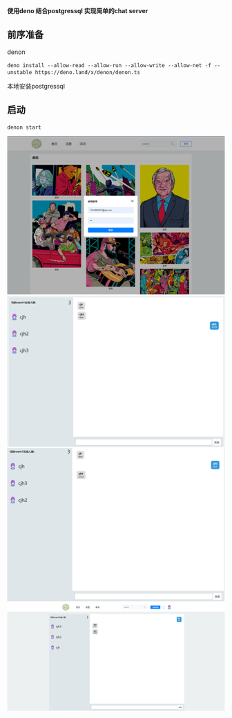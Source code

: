 **使用deno 结合postgressql 实现简单的chat server**

## 前序准备

denon
```shell
deno install --allow-read --allow-run --allow-write --allow-net -f --unstable https://deno.land/x/denon/denon.ts
```

本地安装postgressql


## 启动
```shell
denon start
```

![1](./1.png)
![1](./2.png)
![1](./3.png)
![1](./4.png)